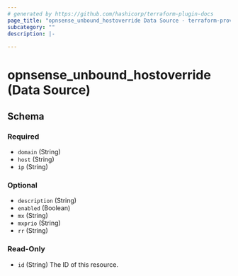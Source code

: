 ```yaml
---
# generated by https://github.com/hashicorp/terraform-plugin-docs
page_title: "opnsense_unbound_hostoverride Data Source - terraform-provider-opnsense"
subcategory: ""
description: |-
  
---
```


# opnsense_unbound_hostoverride (Data Source)





<!-- schema generated by tfplugindocs -->
## Schema

### Required

- `domain` (String)
- `host` (String)
- `ip` (String)

### Optional

- `description` (String)
- `enabled` (Boolean)
- `mx` (String)
- `mxprio` (String)
- `rr` (String)

### Read-Only

- `id` (String) The ID of this resource.


